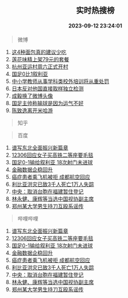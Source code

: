 <div align="center"><h2>实时热搜榜</h2><h4>2023-09-12 23:24:01</h4></div>

> 微博  

1. [这4种面包真的建议少吃](https://s.weibo.com/weibo?q=%E8%BF%994%E7%A7%8D%E9%9D%A2%E5%8C%85%E7%9C%9F%E7%9A%84%E5%BB%BA%E8%AE%AE%E5%B0%91%E5%90%83&t=31&band_rank=1&Refer=top)<br />
2. [莲花味精上架79元的套餐](https://s.weibo.com/weibo?q=%23%E8%8E%B2%E8%8A%B1%E5%91%B3%E7%B2%BE%E4%B8%8A%E6%9E%B679%E5%85%83%E7%9A%84%E5%A5%97%E9%A4%90%23&t=31&band_rank=2&Refer=top)<br />
3. [杭州亚运村周六正式开村](https://s.weibo.com/weibo?q=%23%E6%9D%AD%E5%B7%9E%E4%BA%9A%E8%BF%90%E6%9D%91%E5%91%A8%E5%85%AD%E6%AD%A3%E5%BC%8F%E5%BC%80%E6%9D%91%23&t=31&band_rank=3&Refer=top)<br />
4. [国足0比1叙利亚](https://s.weibo.com/weibo?q=%23%E5%9B%BD%E8%B6%B30%E6%AF%941%E5%8F%99%E5%88%A9%E4%BA%9A%23&t=31&band_rank=4&Refer=top)<br />
5. [中小学教师从事学科类校外培训将从重处罚](https://s.weibo.com/weibo?q=%23%E4%B8%AD%E5%B0%8F%E5%AD%A6%E6%95%99%E5%B8%88%E4%BB%8E%E4%BA%8B%E5%AD%A6%E7%A7%91%E7%B1%BB%E6%A0%A1%E5%A4%96%E5%9F%B9%E8%AE%AD%E5%B0%86%E4%BB%8E%E9%87%8D%E5%A4%84%E7%BD%9A%23&t=31&band_rank=5&Refer=top)<br />
6. [日本反对他国直接取样独立检测](https://s.weibo.com/weibo?q=%23%E6%97%A5%E6%9C%AC%E5%8F%8D%E5%AF%B9%E4%BB%96%E5%9B%BD%E7%9B%B4%E6%8E%A5%E5%8F%96%E6%A0%B7%E7%8B%AC%E7%AB%8B%E6%A3%80%E6%B5%8B%23&t=31&band_rank=6&Refer=top)<br />
7. [成毅换了微博头像](https://s.weibo.com/weibo?q=%23%E6%88%90%E6%AF%85%E6%8D%A2%E4%BA%86%E5%BE%AE%E5%8D%9A%E5%A4%B4%E5%83%8F%23&t=31&band_rank=7&Refer=top)<br />
8. [国足主帅称输球是因为运气不好](https://s.weibo.com/weibo?q=%23%E5%9B%BD%E8%B6%B3%E4%B8%BB%E5%B8%85%E7%A7%B0%E8%BE%93%E7%90%83%E6%98%AF%E5%9B%A0%E4%B8%BA%E8%BF%90%E6%B0%94%E4%B8%8D%E5%A5%BD%23&t=31&band_rank=8&Refer=top)<br />
9. [陈致逸离开米哈游](https://s.weibo.com/weibo?q=%E9%99%88%E8%87%B4%E9%80%B8%E7%A6%BB%E5%BC%80%E7%B1%B3%E5%93%88%E6%B8%B8&t=31&band_rank=9&Refer=top)<br />

> 知乎  


> 百度  

1. [谱写东北全面振兴新篇章](https://www.baidu.com/s?wd=%E8%B0%B1%E5%86%99%E4%B8%9C%E5%8C%97%E5%85%A8%E9%9D%A2%E6%8C%AF%E5%85%B4%E6%96%B0%E7%AF%87%E7%AB%A0&sa=fyb_news&rsv_dl=fyb_news)<br />
2. [12306回应女子买高铁二等座要毛毯](https://www.baidu.com/s?wd=12306%E5%9B%9E%E5%BA%94%E5%A5%B3%E5%AD%90%E4%B9%B0%E9%AB%98%E9%93%81%E4%BA%8C%E7%AD%89%E5%BA%A7%E8%A6%81%E6%AF%9B%E6%AF%AF&sa=fyb_news&rsv_dl=fyb_news)<br />
3. [国足0-1输给叙利亚 18次射门未进球](https://www.baidu.com/s?wd=%E5%9B%BD%E8%B6%B30-1%E8%BE%93%E7%BB%99%E5%8F%99%E5%88%A9%E4%BA%9A+18%E6%AC%A1%E5%B0%84%E9%97%A8%E6%9C%AA%E8%BF%9B%E7%90%83&sa=fyb_news&rsv_dl=fyb_news)<br />
4. [金融数据企稳回升](https://www.baidu.com/s?wd=%E9%87%91%E8%9E%8D%E6%95%B0%E6%8D%AE%E4%BC%81%E7%A8%B3%E5%9B%9E%E5%8D%87&sa=fyb_news&rsv_dl=fyb_news)<br />
5. [癌症患者乘飞机被拒 成都航空回应](https://www.baidu.com/s?wd=%E7%99%8C%E7%97%87%E6%82%A3%E8%80%85%E4%B9%98%E9%A3%9E%E6%9C%BA%E8%A2%AB%E6%8B%92+%E6%88%90%E9%83%BD%E8%88%AA%E7%A9%BA%E5%9B%9E%E5%BA%94&sa=fyb_news&rsv_dl=fyb_news)<br />
6. [利比亚洪灾已致3千人死亡1万人失踪](https://www.baidu.com/s?wd=%E5%88%A9%E6%AF%94%E4%BA%9A%E6%B4%AA%E7%81%BE%E5%B7%B2%E8%87%B43%E5%8D%83%E4%BA%BA%E6%AD%BB%E4%BA%A11%E4%B8%87%E4%BA%BA%E5%A4%B1%E8%B8%AA&sa=fyb_news&rsv_dl=fyb_news)<br />
7. [中央：取消台胞在福建暂住登记](https://www.baidu.com/s?wd=%E4%B8%AD%E5%A4%AE%EF%BC%9A%E5%8F%96%E6%B6%88%E5%8F%B0%E8%83%9E%E5%9C%A8%E7%A6%8F%E5%BB%BA%E6%9A%82%E4%BD%8F%E7%99%BB%E8%AE%B0&sa=fyb_news&rsv_dl=fyb_news)<br />
8. [林永健、康辉等当选中国视协副主席](https://www.baidu.com/s?wd=%E6%9E%97%E6%B0%B8%E5%81%A5%E3%80%81%E5%BA%B7%E8%BE%89%E7%AD%89%E5%BD%93%E9%80%89%E4%B8%AD%E5%9B%BD%E8%A7%86%E5%8D%8F%E5%89%AF%E4%B8%BB%E5%B8%AD&sa=fyb_news&rsv_dl=fyb_news)<br />
9. [郑州某大学男生持刀互殴系谣传](https://www.baidu.com/s?wd=%E9%83%91%E5%B7%9E%E6%9F%90%E5%A4%A7%E5%AD%A6%E7%94%B7%E7%94%9F%E6%8C%81%E5%88%80%E4%BA%92%E6%AE%B4%E7%B3%BB%E8%B0%A3%E4%BC%A0&sa=fyb_news&rsv_dl=fyb_news)<br />

> 哔哩哔哩  

1. [谱写东北全面振兴新篇章](https://www.baidu.com/s?wd=%E8%B0%B1%E5%86%99%E4%B8%9C%E5%8C%97%E5%85%A8%E9%9D%A2%E6%8C%AF%E5%85%B4%E6%96%B0%E7%AF%87%E7%AB%A0&sa=fyb_news&rsv_dl=fyb_news)<br />
2. [12306回应女子买高铁二等座要毛毯](https://www.baidu.com/s?wd=12306%E5%9B%9E%E5%BA%94%E5%A5%B3%E5%AD%90%E4%B9%B0%E9%AB%98%E9%93%81%E4%BA%8C%E7%AD%89%E5%BA%A7%E8%A6%81%E6%AF%9B%E6%AF%AF&sa=fyb_news&rsv_dl=fyb_news)<br />
3. [国足0-1输给叙利亚 18次射门未进球](https://www.baidu.com/s?wd=%E5%9B%BD%E8%B6%B30-1%E8%BE%93%E7%BB%99%E5%8F%99%E5%88%A9%E4%BA%9A+18%E6%AC%A1%E5%B0%84%E9%97%A8%E6%9C%AA%E8%BF%9B%E7%90%83&sa=fyb_news&rsv_dl=fyb_news)<br />
4. [金融数据企稳回升](https://www.baidu.com/s?wd=%E9%87%91%E8%9E%8D%E6%95%B0%E6%8D%AE%E4%BC%81%E7%A8%B3%E5%9B%9E%E5%8D%87&sa=fyb_news&rsv_dl=fyb_news)<br />
5. [癌症患者乘飞机被拒 成都航空回应](https://www.baidu.com/s?wd=%E7%99%8C%E7%97%87%E6%82%A3%E8%80%85%E4%B9%98%E9%A3%9E%E6%9C%BA%E8%A2%AB%E6%8B%92+%E6%88%90%E9%83%BD%E8%88%AA%E7%A9%BA%E5%9B%9E%E5%BA%94&sa=fyb_news&rsv_dl=fyb_news)<br />
6. [利比亚洪灾已致3千人死亡1万人失踪](https://www.baidu.com/s?wd=%E5%88%A9%E6%AF%94%E4%BA%9A%E6%B4%AA%E7%81%BE%E5%B7%B2%E8%87%B43%E5%8D%83%E4%BA%BA%E6%AD%BB%E4%BA%A11%E4%B8%87%E4%BA%BA%E5%A4%B1%E8%B8%AA&sa=fyb_news&rsv_dl=fyb_news)<br />
7. [中央：取消台胞在福建暂住登记](https://www.baidu.com/s?wd=%E4%B8%AD%E5%A4%AE%EF%BC%9A%E5%8F%96%E6%B6%88%E5%8F%B0%E8%83%9E%E5%9C%A8%E7%A6%8F%E5%BB%BA%E6%9A%82%E4%BD%8F%E7%99%BB%E8%AE%B0&sa=fyb_news&rsv_dl=fyb_news)<br />
8. [林永健、康辉等当选中国视协副主席](https://www.baidu.com/s?wd=%E6%9E%97%E6%B0%B8%E5%81%A5%E3%80%81%E5%BA%B7%E8%BE%89%E7%AD%89%E5%BD%93%E9%80%89%E4%B8%AD%E5%9B%BD%E8%A7%86%E5%8D%8F%E5%89%AF%E4%B8%BB%E5%B8%AD&sa=fyb_news&rsv_dl=fyb_news)<br />
9. [郑州某大学男生持刀互殴系谣传](https://www.baidu.com/s?wd=%E9%83%91%E5%B7%9E%E6%9F%90%E5%A4%A7%E5%AD%A6%E7%94%B7%E7%94%9F%E6%8C%81%E5%88%80%E4%BA%92%E6%AE%B4%E7%B3%BB%E8%B0%A3%E4%BC%A0&sa=fyb_news&rsv_dl=fyb_news)<br />
